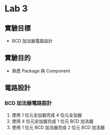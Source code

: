 # Lab 3

## 實驗目標

- BCD 加法器電路設計

## 實驗目的

- 熟悉 Package 與 Component

## 電路設計

### BCD 加法器電路設計

1. 使用 1 位元全加器完成 4 位元全加器
2. 使用 4 位元全加器完成 1 位元 BCD 加法器
3. 使用 1 位元 BCD 加法器完成 2 位元 BCD 加法器
